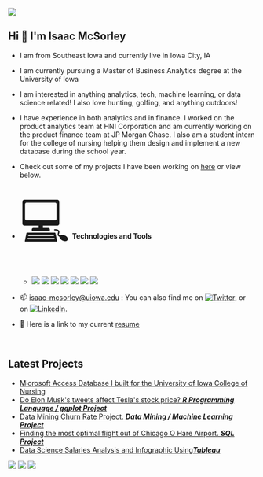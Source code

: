 ![](https://acegif.com/wp-content/uploads/2021/4fh5wi/welcome-16.gif)


## Hi 👋 I'm Isaac McSorley
- I am from Southeast Iowa and currently live in Iowa City, IA
- I am currently pursuing a Master of Business Analytics degree at the University of Iowa
- I am interested in anything analytics, tech, machine learning, or data science related! I also love hunting, golfing, and anything outdoors!
- I have experience in both analytics and in finance. I worked on the product analytics team at HNI Corporation and am currently working on the product finance team at JP Morgan Chase. I also am a student intern for the college of nursing helping them design and implement a new database during the school year.         
- Check out some of my projects I have been working on [here](https://github.com/immcsorley?tab=repositories) or view below.
- <span style = 'font-size:100px; '>&#128187;</span> <b> Technologies and Tools </b>
  - ![](https://img.shields.io/badge/Code-SQL-informational?style=flat&logo=<LOGO_NAME>&logoColor=white&color=2bbc8a)
![](https://img.shields.io/badge/Code-Python-informational?style=flat&logo=<LOGO_NAME>&logoColor=white&color=2bbc8a)
![](https://img.shields.io/badge/Code-R-informational?style=flat&logo=<LOGO_NAME>&logoColor=white&color=2bbc8a)
![](https://img.shields.io/badge/Tools-Excel-informational?style=flat&logo=<LOGO_NAME>&logoColor=white&color=2bbc8a)
![](https://img.shields.io/badge/Tools-PowerBI-informational?style=flat&logo=<LOGO_NAME>&logoColor=white&color=2bbc8a)
![](https://img.shields.io/badge/Tools-SalesForce-informational?style=flat&logo=<LOGO_NAME>&logoColor=white&color=2bbc8a)
![](https://img.shields.io/badge/Tools-Tableau-informational?style=flat&logo=<LOGO_NAME>&logoColor=white&color=2bbc8a)

- 📫 isaac-mcsorley@uiowa.edu : You can also find me on [![Twitter][1.2]][1], or on [![LinkedIn][2.2]][2].
- 📄 Here is a link to my current [resume](https://github.com/immcsorley/Resume/blob/main/Isaac%20McSorley_Resume.pdf)

<!-- Icons -->

[1.2]: http://i.imgur.com/wWzX9uB.png (twitter icon without padding)
[2.2]: https://raw.githubusercontent.com/MartinHeinz/MartinHeinz/master/linkedin-3-16.png (LinkedIn icon without padding)

<!-- Links to your social media accounts -->

[1]: https://twitter.com/isaacmcsorley
[2]: https://www.linkedin.com/in/isaac-mcsorley-64640a186/
<br/>
## Latest Projects
- [Microsoft Access Database I built for the University of Iowa College of Nursing](https://github.com/immcsorley/DatabaseProject)
- [Do Elon Musk's tweets affect Tesla's stock price? ***R Programming Language / ggplot Project***](https://github.com/immcsorley/ElonProject)
- [Data Mining Churn Rate Project. ***Data Mining / Machine Learning Project***](https://github.com/immcsorley/ChurnRateProject)
- [Finding the most optimal flight out of Chicago O Hare Airport. ***SQL Project***](https://github.com/immcsorley/ChicagoO-Hare)
- [Data Science Salaries Analysis and Infographic Using***Tableau***](https://github.com/immcsorley/DataScienceSalaries)

![](https://media2.giphy.com/media/xT9C25UNTwfZuk85WP/200.gif) ![](https://media4.giphy.com/media/3oKIPEqDGUULpEU0aQ/200.gif) ![](https://media1.giphy.com/media/IwAZ6dvvvaTtdI8SD5/200.gif)




<!---
immcsorley/immcsorley is a ✨ special ✨ repository because its `README.md` (this file) appears on your GitHub profile.
You can click the Preview link to take a look at your changes.
--->
